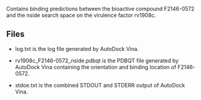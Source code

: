 Contains binding predictions between the bioactive compound F2146-0572 and the nside search space on the virulence factor rv1908c.

## Files

- log.txt is the log file generated by AutoDock Vina.

- rv1908c_F2146-0572_nside.pdbqt is the PDBQT file generated by AutoDock Vina containing the orientation and binding location of F2146-0572.

- stdoe.txt is the combined STDOUT and STDERR output of AutoDock Vina.

